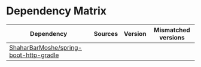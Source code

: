 # Dependency Matrix

Dependency | Sources | Version | Mismatched versions
---------- | ------- | ------- | -------------------
[ShaharBarMoshe/spring-boot-http-gradle](https://github.com/ShaharBarMoshe/spring-boot-http-gradle.git) |  | []() | 
